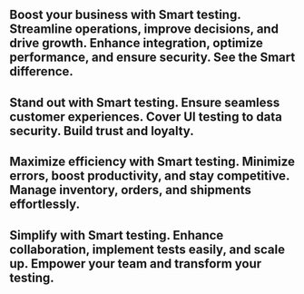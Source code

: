 ## **Boost your business with Smart testing. Streamline operations, improve decisions, and drive growth. Enhance integration, optimize performance, and ensure security. See the Smart difference.**

## **Stand out with Smart testing. Ensure seamless customer experiences. Cover UI testing to data security. Build trust and loyalty.**

## **Maximize efficiency with Smart testing. Minimize errors, boost productivity, and stay competitive. Manage inventory, orders, and shipments effortlessly.**

## **Simplify with Smart testing. Enhance collaboration, implement tests easily, and scale up. Empower your team and transform your testing.**
